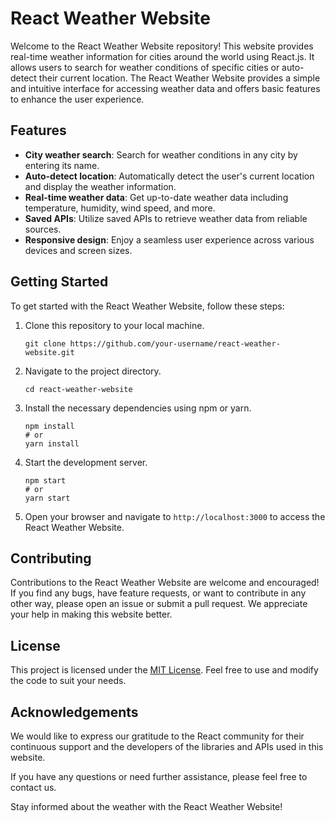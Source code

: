 # React Weather Website

Welcome to the React Weather Website repository! This website provides real-time weather information for cities around the world using React.js. It allows users to search for weather conditions of specific cities or auto-detect their current location. The React Weather Website provides a simple and intuitive interface for accessing weather data and offers basic features to enhance the user experience.

## Features

- **City weather search**: Search for weather conditions in any city by entering its name.
- **Auto-detect location**: Automatically detect the user's current location and display the weather information.
- **Real-time weather data**: Get up-to-date weather data including temperature, humidity, wind speed, and more.
- **Saved APIs**: Utilize saved APIs to retrieve weather data from reliable sources.
- **Responsive design**: Enjoy a seamless user experience across various devices and screen sizes.

## Getting Started

To get started with the React Weather Website, follow these steps:

1. Clone this repository to your local machine.
   ```shell
   git clone https://github.com/your-username/react-weather-website.git
   ```

2. Navigate to the project directory.
   ```shell
   cd react-weather-website
   ```

3. Install the necessary dependencies using npm or yarn.
   ```shell
   npm install
   # or
   yarn install
   ```

4. Start the development server.
   ```shell
   npm start
   # or
   yarn start
   ```

5. Open your browser and navigate to `http://localhost:3000` to access the React Weather Website.

## Contributing

Contributions to the React Weather Website are welcome and encouraged! If you find any bugs, have feature requests, or want to contribute in any other way, please open an issue or submit a pull request. We appreciate your help in making this website better.

## License

This project is licensed under the [MIT License](LICENSE). Feel free to use and modify the code to suit your needs.

## Acknowledgements

We would like to express our gratitude to the React community for their continuous support and the developers of the libraries and APIs used in this website.

If you have any questions or need further assistance, please feel free to contact us.

Stay informed about the weather with the React Weather Website!
